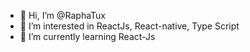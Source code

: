 - 👋 Hi, I’m @RaphaTux
- 👀 I’m interested in ReactJs, React-native, Type Script 
- 🌱 I’m currently learning React-Js

<!---
RaphaTux/RaphaTux is a ✨ special ✨ repository because its `README.md` (this file) appears on your GitHub profile.
You can click the Preview link to take a look at your changes.
--->
